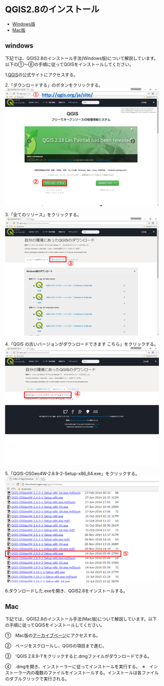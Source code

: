 # QGIS2.8のインストール

* [Windows版](q2.8install.md#windows)
* [Mac版](q2.8install.md#mac)

## windows
下記では、QGIS2.8のインストール手法(Windows版)について解説しています。以下の①～⑥の手順に従ってQGISをインストールしてください。

1.[QGIS](http://qgis.org/ja/site/)の公式サイトにアクセスする。

2.「ダウンロードする」のボタンをクリックする。
![Qinpic](./pic/Qin_pic_1.png)

3.「全てのリリース」をクリックする。
![Qinpic](./pic/Qin_pic_2.png)

4.「QGIS の古いバージョンがダウンロードできます こちら」をクリックする。
![Qinpic](./pic/Qin_pic_3.png)

5.「QGIS-OSGeo4W-2.8.9-2-Setup-x86_64.exe」をクリックする。
![Qinpic](./pic/Qin_pic_4.png)

6.ダウンロードした.exeを開き、QGIS2.8をインストールする。

## Mac
下記では、QGIS2.8のインストール手法(Mac版)について解説しています。以下の手順に従ってQGISをインストールしてください。

①　Mac版の[アーカイブページ](http://www.kyngchaos.com/software/archive)にアクセスする。

②　ページをスクロールし、QGISの項目まで進む。

③　'QGIS 2.8.9-1'をクリックすると.dmgファイルがダウンロードできる。

④　.dmgを開き、インストーラーに従ってインストールを実行する。　※　インストーラー内の複数のファイルをインストールする。インストールは各ファイルのダブルクリックで実行される。　
